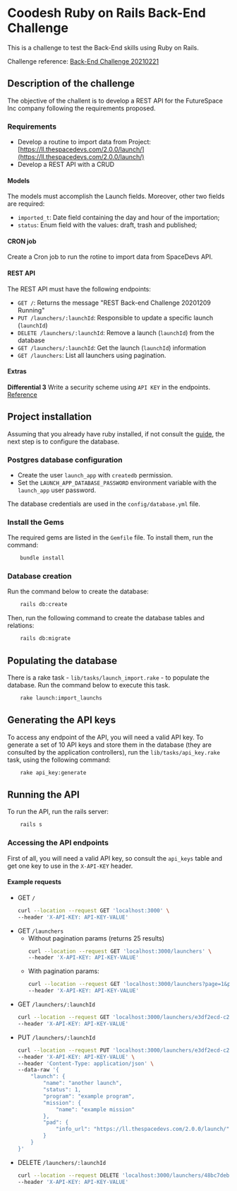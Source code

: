 # Coodesh Ruby on Rails Back-End Challenge

This is a challenge to test the Back-End skills using Ruby on Rails.

Challenge reference: [Back-End Challenge 20210221](https://lab.coodesh.com/marcelaribeirooliveira/challenge-20210221)

## Description of the challenge

The objective of the challent is to develop a REST API for the FutureSpace Inc company following the requirements proposed.

### Requirements

- Develop a routine to import  data from Project: [https://ll.thespacedevs.com/2.0.0/launch/](https://ll.thespacedevs.com/2.0.0/launch/)
- Develop a REST API with a CRUD

#### Models

The models must accomplish the  Launch fields. Moreover, other two fields are required:

- `imported_t`: Date field containing the day and hour of the importation;
-  `status`: Enum field with the values: draft, trash and published;

#### CRON job

Create a Cron job to run the rotine to import data from SpaceDevs API.

#### REST API

The REST API must have the following endpoints:
-   `GET /`: Returns the message "REST Back-end Challenge 20201209 Running"
-   `PUT /launchers/:launchId`: Responsible to update a specific launch (`launchId`)
-   `DELETE /launchers/:launchId`: Remove a launch (`launchId`) from the database
-   `GET /launchers/:launchId`: Get the launch (`launchId`) information
-   `GET /launchers`: List all launchers using pagination.


#### Extras

**Differential 3** Write a security scheme using `API KEY` in the endpoints. [Reference](https://learning.postman.com/docs/sending-requests/authorization/#api-key)

## Project installation

Assuming that you already have ruby installed, if not consult the [guide](https://rvm.io/rvm/install), the next step is to configure the database.

### Postgres database configuration

- Create the user `launch_app` with `createdb` permission.
- Set the `LAUNCH_APP_DATABASE_PASSWORD` environment variable with the `launch_app` user password.

The database credentials are used in the `config/database.yml` file.


### Install the Gems

The required gems are listed in the `Gemfile` file. To install them, run the command:


```sh
    bundle install
```

### Database creation

Run the command below to create the database:

```sh
    rails db:create
```

Then, run the following command to create the database tables and relations:

```sh
    rails db:migrate
```

## Populating the database

There is a rake task - `lib/tasks/launch_import.rake` - to populate the database. Run the command below to execute this task.

```sh
    rake launch:import_launchs
```

## Generating the API keys

To access any endpoint of the API, you will need a valid API key. To generate a set of 10 API keys and store them in the database (they are consulted by the application controllers), run the `lib/tasks/api_key.rake` task, using the following command:

```sh
    rake api_key:generate
```

## Running the API

To run the API, run the rails server:

```sh
    rails s
```

### Accessing the API endpoints

First of all, you will need a valid API key, so consult the `api_keys` table and get one key to use in the `X-API-KEY` header.

#### Example requests

- GET `/`
	```sh
	curl --location --request GET 'localhost:3000' \
	--header 'X-API-KEY: API-KEY-VALUE'
	```
- GET `/launchers`
	- Without pagination params (returns 25 results)
		```sh
		curl --location --request GET 'localhost:3000/launchers' \
		--header 'X-API-KEY: API-KEY-VALUE'
		```
	- With pagination params: 
		```sh
		curl --location --request GET 'localhost:3000/launchers?page=1&per_page=10' \
		--header 'X-API-KEY: API-KEY-VALUE'
		```
- GET `/launchers/:launchId`
	```sh
	curl --location --request GET 'localhost:3000/launchers/e3df2ecd-c239-472f-95e4-2b89b4f75800' \
	--header 'X-API-KEY: API-KEY-VALUE'
	```
- PUT `/launchers/:launchId`
	```sh
	curl --location --request PUT 'localhost:3000/launchers/e3df2ecd-c239-472f-95e4-2b89b4f75800' \
	--header 'X-API-KEY: API-KEY-VALUE' \
	--header 'Content-Type: application/json' \
	--data-raw '{
	    "launch": {
	        "name": "another launch",
	        "status": 1,
	        "program": "example program",
	        "mission": {
	            "name": "example mission"
	        },
	        "pad": {
	            "info_url": "https://ll.thespacedevs.com/2.0.0/launch/"
	        }
	    }
	}'
	```
- DELETE `/launchers/:launchId`
	```sh
	curl --location --request DELETE 'localhost:3000/launchers/48bc7deb-b2e1-46c2-ab63-0ce00fbd192b' \
	--header 'X-API-KEY: API-KEY-VALUE'
	```

